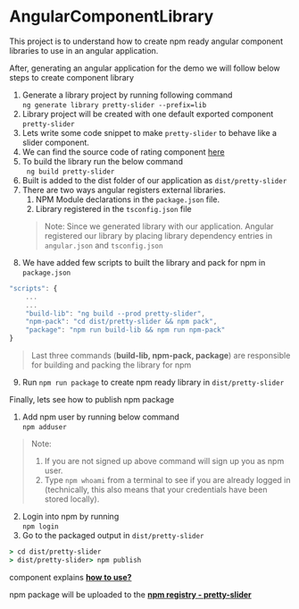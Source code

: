 # AngularComponentLibrary

This project is to understand how to create npm ready angular component libraries to use in an angular application.

After, generating an angular application for the demo we will follow below steps to create component library
1. Generate a library project by running following command  
```ng generate library pretty-slider --prefix=lib```
2. Library project will be created with one default exported component ```pretty-slider```
3. Lets write some code snippet to make ```pretty-slider``` to behave like a slider component.
4. We can find the source code of rating component [here](https://github.com/rafaelmilanibarbosa/pretty-slider/blob/master/projects/pretty-slider/src/lib/pretty-slider.component.ts)
5. To build the library run the below command  
``` ng build pretty-slider``` 
6. Built is added to the dist folder of our application as ```dist/pretty-slider```
7. There are two ways angular registers external libraries.  
    1. NPM Module declarations in the ```package.json``` file.
    2. Library registered in the ```tsconfig.json``` file
    > Note: Since we generated library with our application. Angular registered our library by placing library dependency entries in ```angular.json``` and ```tsconfig.json```
8. We have added few scripts to built the library and pack for npm in ```package.json ```  
```javascript
"scripts": {
    ...
    ...
    "build-lib": "ng build --prod pretty-slider",
    "npm-pack": "cd dist/pretty-slider && npm pack",
    "package": "npm run build-lib && npm run npm-pack"
}
  ```
  > Last three commands (**build-lib, npm-pack, package**) are responsible for building and packing the library for npm

9. Run ```npm run package``` to create npm ready library in ```dist/pretty-slider```


Finally, lets see how to publish npm package

  1. Add npm user by running below command  
  ```npm adduser```
 > Note: 
 > 1. If you are not signed up above command will sign up you as npm user.
 > 2. Type ```npm whoami``` from a terminal to see if you are already logged in (technically, this also means that your credentials have been stored locally).
 2. Login into npm by running  
 ```npm login```
 3. Go to the packaged output in ```dist/pretty-slider```

 ```cmd
 > cd dist/pretty-slider
 > dist/pretty-slider> npm publish
 ```

 component explains **[how to use?](https://github.com/rafaelmilanibarbosa/pretty-slider/tree/master/projects/pretty-slider)**
 
 npm package will be uploaded to the **[npm registry - pretty-slider](https://www.npmjs.com/package/pretty-slider)**





  


